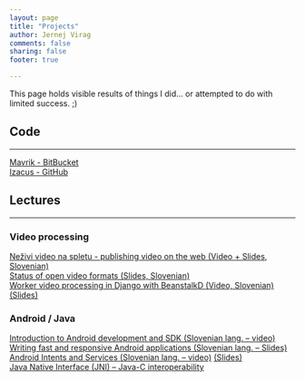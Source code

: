 ```yaml
---
layout: page
title: "Projects"
author: Jernej Virag
comments: false
sharing: false
footer: true

---
```


This page holds visible results of things I did… or attempted to do with limited success. ;)

## Code

* * *

[Mavrik - BitBucket][1]  
[Izacus - GitHub][2]

## Lectures

* * *

### Video processing

[Neživi video na spletu - publishing video on the web (Video + Slides, Slovenian)][3]  
[Status of open video formats (Slides, Slovenian)][4]  
[Worker video processing in Django with BeanstalkD (Video, Slovenian)][5][(Slides)][6]

### Android / Java

[Introduction to Android development and SDK (Slovenian lang. &#8211; video)][7]  
[Writing fast and responsive Android applications (Slovenian lang. &#8211; Slides)][8]  
[Android Intents and Services (Slovenian lang. &#8211; video)][9] [(Slides)][10]  
[Java Native Interface (JNI) &#8211; Java-C interoperability][11]

 [1]: http://bitbucket.org/mavrik/
 [2]: http://github.com/izacus/
 [3]: http://video.webcamp.si/wc2011_virag_nezivi_video_na_spletu/
 [4]: http://www.slideshare.net/izacus/odprti-video-formati
 [5]: http://video.kiberpipa.org/pot_jernej_virag_beanstalkd_in_delovne_vrste/
 [6]: http://www.slideshare.net/izacus/beanstalkd-queues-in-django
 [7]: http://video.hekovnik.si/appfest_virag_uvod_v_android/
 [8]: http://www.slideshare.net/izacus/hitre-aplikacije
 [9]: http://video.hekovnik.si/appfest_virag_android_ozadje/
 [10]: http://www.slideshare.net/izacus/android-services-11756409
 [11]: http://www.slideshare.net/izacus/jni-java-native-interface
